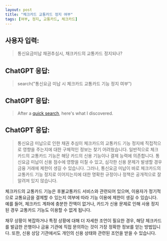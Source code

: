 ```yaml
---
layout: post
title: "체크카드 교통카드 정지 여부"
tags: [여부, 정지, 교통카드, 체크카드]
---
```


## 사용자 입력:
> 통신요금미납 채권추심시, 채크카드의 교통카드 정지되나?

## ChatGPT 응답:
> search("통신요금 미납 시 체크카드 교통카드 기능 정지 여부")

## ChatGPT 응답:
> After a [quick search](https://chat.openai.com/backend-api/bing/redirect?query=%ED%86%B5%EC%8B%A0%EC%9A%94%EA%B8%88%20%EB%AF%B8%EB%82%A9%20%EC%8B%9C%20%EC%B2%B4%ED%81%AC%EC%B9%B4%EB%93%9C%20%EA%B5%90%ED%86%B5%EC%B9%B4%EB%93%9C%20%EA%B8%B0%EB%8A%A5%20%EC%A0%95%EC%A7%80%20%EC%97%AC%EB%B6%80), here's what I discovered.

## ChatGPT 응답:
> 통신요금 미납으로 인한 채권 추심이 체크카드의 교통카드 기능 정지에 직접적으로 영향을 주는지에 대한 구체적인 정보는 찾기 어려웠습니다. 일반적으로 체크카드의 교통카드 기능은 해당 카드의 신용 기능이나 결제 능력에 의존합니다. 통신요금 미납이 신용 점수에 영향을 미칠 수 있고, 심각한 신용 문제가 발생할 경우 금융 거래에 제한이 생길 수 있습니다. 그러나, 통신요금 미납이 바로 체크카드의 교통카드 기능 정지로 이어지는지에 대한 명확한 규정이나 정책은 공개적으로 잘 알려져 있지 않습니다.

체크카드의 교통카드 기능은 후불교통카드 서비스와 관련되어 있으며, 이용자가 정기적으로 교통요금을 결제할 수 있는지 여부에 따라 기능 이용에 제한이 생길 수 있습니다. 예를 들어, 체크카드 계좌에 충분한 잔액이 없거나, 카드가 신용 문제로 인해 사용 정지된 경우 교통카드 기능도 이용할 수 없게 됩니다.

채무 상황이 복잡하거나 특정 상황에 대해 더 자세한 조언이 필요한 경우, 해당 체크카드를 발급한 은행이나 금융 기관에 직접 문의하는 것이 가장 정확한 정보를 얻는 방법입니다. 또한, 신용 상담 기관에서도 개인의 신용 상태와 관련된 조언을 받을 수 있습니다.


